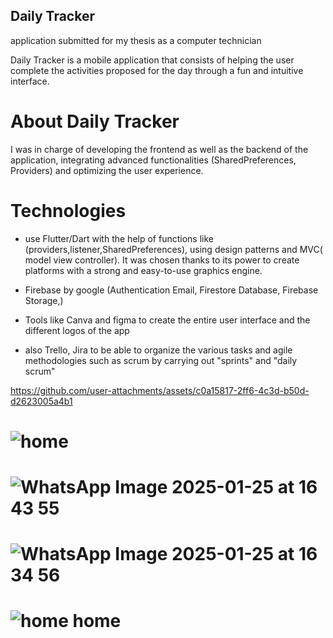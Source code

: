 ## Daily Tracker

application submitted for my thesis as a computer technician

Daily Tracker is a mobile application that consists of helping the user complete the activities proposed for the day through a fun and intuitive interface.

# About Daily Tracker

I was in charge of developing the frontend as well as the backend of the application, integrating advanced functionalities (SharedPreferences, Providers) and optimizing the user experience. 

# Technologies

- use Flutter/Dart with the help of functions like (providers,listener,SharedPreferences), using design patterns and MVC( model view controller). It was chosen thanks to its power to create platforms with a strong and easy-to-use graphics engine.

- Firebase by google (Authentication Email, Firestore Database, Firebase Storage,)

- Tools like Canva and figma to create the entire user interface and the different logos of the app

- also Trello, Jira to be able to organize the various tasks and agile methodologies such as scrum by carrying out "sprints" and "daily scrum"


https://github.com/user-attachments/assets/c0a15817-2ff6-4c3d-b50d-d2623005a4b1

# ![home](https://github.com/user-attachments/assets/175beaf0-1543-41f8-97f7-6fae68515f9d)

# ![WhatsApp Image 2025-01-25 at 16 43 55](https://github.com/user-attachments/assets/62a0b7cb-db4b-4510-8779-d63b3ad4920c)  

# ![WhatsApp Image 2025-01-25 at 16 34 56](https://github.com/user-attachments/assets/dd1a70cb-cd30-4b4c-b1fa-6d2ab996c5af)

# ![home home](https://github.com/user-attachments/assets/b9c6e377-5fb7-459f-a453-1df8ec3dfe20)







